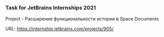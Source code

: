 ### Task for JetBrains Internships 2021
Project - Расширение функциональности истории в Space Documents

URL: https://internship.jetbrains.com/projects/905/
